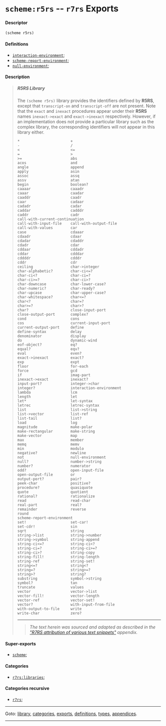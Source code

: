 

<a id='export__r7rs__scheme_3a_r5rs'></a>

# `scheme:r5rs` -- `r7rs` Exports


<a id='export__r7rs__scheme_3a_r5rs__descriptor'></a>

#### Descriptor

````
(scheme r5rs)
````


<a id='export__r7rs__scheme_3a_r5rs__definitions'></a>

#### Definitions

 * [`interaction-environment`](../../r7rs/definitions/interaction-environment.md#definition__r7rs__interaction-environment);
 * [`scheme-report-environment`](../../r7rs/definitions/scheme-report-environment.md#definition__r7rs__scheme-report-environment);
 * [`null-environment`](../../r7rs/definitions/null-environment.md#definition__r7rs__null-environment);


<a id='export__r7rs__scheme_3a_r5rs__description'></a>

#### Description

> ##### R5RS Library
> 
> The `(scheme r5rs)` library provides the identifiers defined by
> __R5RS__, except that
> `transcript-on` and `transcript-off` are not present.
> Note that
> the `exact` and `inexact` procedures appear under their __R5RS__ names
> `inexact->exact` and `exact->inexact` respectively.
> However, if an implementation does not provide a particular library such as the
> complex library, the corresponding identifiers will not appear in this
> library either.
> 
> ````
> *                       +
> -                       /
> <                       <=
> =                       >
> >=                      abs
> acos                    and
> angle                   append
> apply                   asin
> assoc                   assq
> assv                    atan
> begin                   boolean?
> caaaar                  caaadr
> caaar                   caadar
> caaddr                  caadr
> caar                    cadaar
> cadadr                  cadar
> caddar                  cadddr
> caddr                   cadr
> call-with-current-continuation
> call-with-input-file    call-with-output-file
> call-with-values        car
> case                    cdaaar
> cdaadr                  cdaar
> cdadar                  cdaddr
> cdadr                   cdar
> cddaar                  cddadr
> cddar                   cdddar
> cddddr                  cdddr
> cddr                    cdr
> ceiling                 char->integer
> char-alphabetic?        char-ci<=?
> char-ci<?               char-ci=?
> char-ci>=?              char-ci>?
> char-downcase           char-lower-case?
> char-numeric?           char-ready?
> char-upcase             char-upper-case?
> char-whitespace?        char<=?
> char<?                  char=?
> char>=?                 char>?
> char?                   close-input-port
> close-output-port       complex?
> cond                    cons
> cos                     current-input-port
> current-output-port     define
> define-syntax           delay
> denominator             display
> do                      dynamic-wind
> eof-object?             eq?
> equal?                  eqv?
> eval                    even?
> exact->inexact          exact?
> exp                     expt
> floor                   for-each
> force                   gcd
> if                      imag-part
> inexact->exact          inexact?
> input-port?             integer->char
> integer?                interaction-environment
> lambda                  lcm
> length                  let
> let*                    let-syntax
> letrec                  letrec-syntax
> list                    list->string
> list->vector            list-ref
> list-tail               list?
> load                    log
> magnitude               make-polar
> make-rectangular        make-string
> make-vector             map
> max                     member
> memq                    memv
> min                     modulo
> negative?               newline
> not                     null-environment
> null?                   number->string
> number?                 numerator
> odd?                    open-input-file
> open-output-file        or
> output-port?            pair?
> peek-char               positive?
> procedure?              quasiquote
> quote                   quotient
> rational?               rationalize
> read                    read-char
> real-part               real?
> remainder               reverse
> round
> scheme-report-environment
> set!                    set-car!
> set-cdr!                sin
> sqrt                    string
> string->list            string->number
> string->symbol          string-append
> string-ci<=?            string-ci<?
> string-ci=?             string-ci>=?
> string-ci>?             string-copy
> string-fill!            string-length
> string-ref              string-set!
> string<=?               string<?
> string=?                string>=?
> string>?                string?
> substring               symbol->string
> symbol?                 tan
> truncate                values
> vector                  vector->list
> vector-fill!            vector-length
> vector-ref              vector-set!
> vector?                 with-input-from-file
> with-output-to-file     write
> write-char              zero?
> ````
> 
> 
> ----
> > *The text herein was sourced and adapted as described in the ["R7RS attribution of various text snippets"](../../r7rs/appendices/attribution.md#appendix__r7rs__attribution) appendix.*


<a id='export__r7rs__scheme_3a_r5rs__super-exports'></a>

#### Super-exports

 * [`scheme`](../../r7rs/exports/scheme.md#export__r7rs__scheme);


<a id='export__r7rs__scheme_3a_r5rs__categories'></a>

#### Categories

 * [`r7rs:libraries`](../../r7rs/categories/r7rs_3a_libraries.md#category__r7rs__r7rs_3a_libraries);


<a id='export__r7rs__scheme_3a_r5rs__categories-recursive'></a>

#### Categories recursive

 * [`r7rs`](../../r7rs/categories/r7rs.md#category__r7rs__r7rs);

----

Goto: [library](../../r7rs/_index.md#library__r7rs), [categories](../../r7rs/categories/_index.md#toc__r7rs__categories), [exports](../../r7rs/exports/_index.md#toc__r7rs__exports), [definitions](../../r7rs/definitions/_index.md#toc__r7rs__definitions), [types](../../r7rs/types/_index.md#toc__r7rs__types), [appendices](../../r7rs/appendices/_index.md#toc__r7rs__appendices).

----

